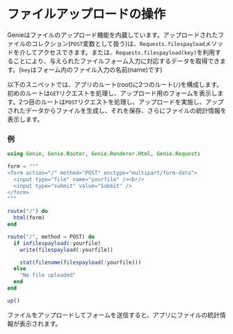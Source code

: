 # ファイルアップロードの操作

Genieはファイルのアップロード機能を内蔵しています。アップロードされたファイルのコレクション(`POST`変数として扱う)は、`Requests.filespayload`メソッドを介してアクセスできます。または、`Requests.filespayload(key)`を利用することにより、与えられたファイルフォーム入力に対応するデータを取得できます。(`key`はフォーム内のファイル入力の名前(name)です)

以下のスニペットでは、アプリのルート(root)に2つのルート(`/`)を構成します。初めのルートは`GET`リクエストを処理し、アップロード用のフォームを表示します。2つ目のルートは`POST`リクエストを処理し、アップロードを実施し、アップされたデータからファイルを生成し、それを保存、さらにファイルの統計情報を表示します。

### 例

```julia
using Genie, Genie.Router, Genie.Renderer.Html, Genie.Requests

form = """
<form action="/" method="POST" enctype="multipart/form-data">
  <input type="file" name="yourfile" /><br/>
  <input type="submit" value="Submit" />
</form>
"""

route("/") do
  html(form)
end

route("/", method = POST) do
  if infilespayload(:yourfile)
    write(filespayload(:yourfile))

    stat(filename(filespayload(:yourfile)))
  else
    "No file uploaded"
  end
end

up()
```

ファイルをアップロードしてフォームを送信すると、アプリにファイルの統計情報が表示されます。
